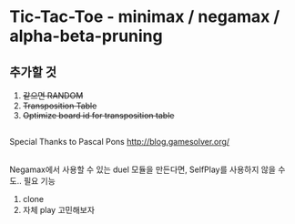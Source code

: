 # Tic-Tac-Toe - minimax / negamax / alpha-beta-pruning

## 추가할 것
1. ~~같으면 RANDOM~~
2. ~~Transposition Table~~
3. ~~Optimize board id for transposition table~~

##
Special Thanks to Pascal Pons
http://blog.gamesolver.org/

##
Negamax에서 사용할 수 있는 duel 모듈을 만든다면, SelfPlay를 사용하지 않을 수도..
필요 기능
1. clone
2. 자체 play
고민해보자

